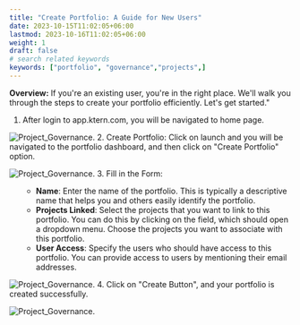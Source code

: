 ```yaml
---
title: "Create Portfolio: A Guide for New Users"
date: 2023-10-15T11:02:05+06:00
lastmod: 2023-10-16T11:02:05+06:00
weight: 1
draft: false
# search related keywords
keywords: ["portfolio", "governance","projects",]
---
```

**Overview:** 
If you're an existing user, you're in the right place. We'll walk you through the steps to create your portfolio efficiently. Let's get started."

1. After login to app.ktern.com, you will be navigated to home page.

![Project_Governance](https://storage.googleapis.com/ktern-public-files/product-documentation/General/landing-page.png).
2. Create Portfolio: Click on launch and you will be navigated to the portfolio dashboard, and then click on "Create Portfolio" option.

![Project_Governance](https://storage.googleapis.com/ktern-public-files/product-documentation/General/create.png).
3. Fill in the Form: 
<ol>
    <ul>
        <li><strong>Name</strong>: Enter the name of the portfolio. This is typically a descriptive name that helps you and others easily identify the portfolio.</li>
        <li><strong>Projects Linked</strong>: Select the projects that you want to link to this portfolio. You can do this by clicking on the field, which should open a dropdown menu. Choose the projects you want to associate with this portfolio.</li>
        <li><strong>User Access</strong>: Specify the users who should have access to this portfolio. You can provide access to users by mentioning their email addresses.</li>
    </ul>
</ol>

![Project_Governance](https://storage.googleapis.com/ktern-public-files/product-documentation/General/form.png).
4.  Click on "Create Button", and your portfolio is created successfully.

![Project_Governance](https://storage.googleapis.com/ktern-public-files/product-documentation/General/create-success.png).
